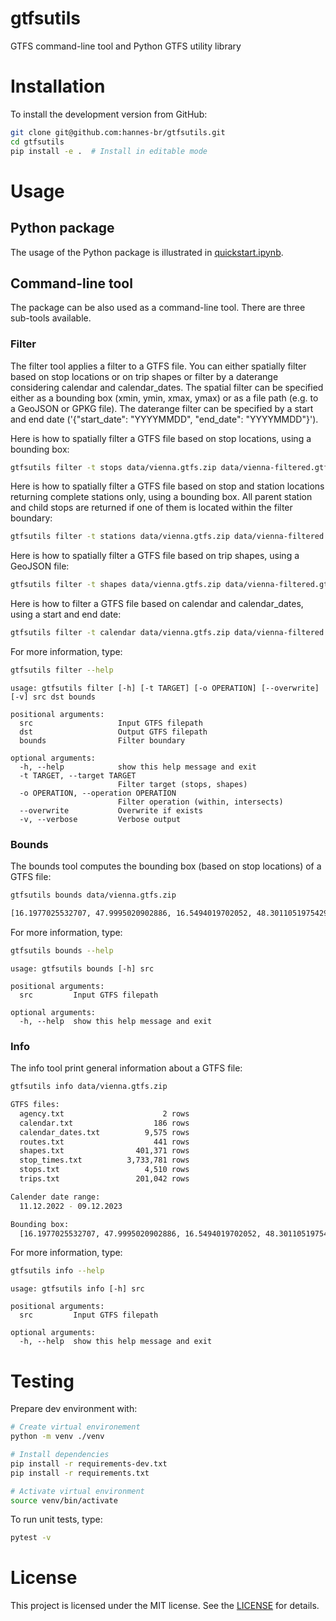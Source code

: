 # gtfsutils

GTFS command-line tool and Python GTFS utility library

# Installation

To install the development version from GitHub:

```bash
git clone git@github.com:hannes-br/gtfsutils.git
cd gtfsutils
pip install -e .  # Install in editable mode
```

# Usage

## Python package

The usage of the Python package is illustrated in [quickstart.ipynb](quickstart.ipynb).

## Command-line tool

The package can be also used as a command-line tool. There are three sub-tools available.

### Filter

The filter tool applies a filter to a GTFS file. You can either spatially filter based on stop locations or on trip shapes or filter by a daterange considering calendar and calendar_dates. The spatial filter can be specified either as a bounding box (xmin, ymin, xmax, ymax) or as a file path (e.g. to a GeoJSON or GPKG file). The daterange filter can be specified by a start and end date ('{"start_date": "YYYYMMDD", "end_date": "YYYYMMDD"}').

Here is how to spatially filter a GTFS file based on stop locations, using a bounding box:

```bash
gtfsutils filter -t stops data/vienna.gtfs.zip data/vienna-filtered.gtfs.zip "[16.197, 47.999, 16.549, 48.301]"
```

Here is how to spatially filter a GTFS file based on stop and station locations returning complete stations only, using a bounding box. All parent station and child stops are returned if one of them is located within the filter boundary:

```bash
gtfsutils filter -t stations data/vienna.gtfs.zip data/vienna-filtered.gtfs.zip "[16.197, 47.999, 16.549, 48.301]"
```

Here is how to spatially filter a GTFS file based on trip shapes, using a GeoJSON file:

```bash
gtfsutils filter -t shapes data/vienna.gtfs.zip data/vienna-filtered.gtfs.zip data/area.geojson
```

Here is how to filter a GTFS file based on calendar and calendar_dates, using a start and end date:

```bash
gtfsutils filter -t calendar data/vienna.gtfs.zip data/vienna-filtered.gtfs.zip '{"start_date": "20240121", "end_date": "20240129"}'
```

For more information, type:

```bash
gtfsutils filter --help
```

```
usage: gtfsutils filter [-h] [-t TARGET] [-o OPERATION] [--overwrite] [-v] src dst bounds

positional arguments:
  src                   Input GTFS filepath
  dst                   Output GTFS filepath
  bounds                Filter boundary

optional arguments:
  -h, --help            show this help message and exit
  -t TARGET, --target TARGET
                        Filter target (stops, shapes)
  -o OPERATION, --operation OPERATION
                        Filter operation (within, intersects)
  --overwrite           Overwrite if exists
  -v, --verbose         Verbose output
```

### Bounds

The bounds tool computes the bounding box (based on stop locations) of a GTFS file:

```bash
gtfsutils bounds data/vienna.gtfs.zip
```

```bash
[16.1977025532707, 47.9995020902886, 16.5494019702052, 48.3011051975429]
```

For more information, type:

```bash
gtfsutils bounds --help
```

```
usage: gtfsutils bounds [-h] src

positional arguments:
  src         Input GTFS filepath

optional arguments:
  -h, --help  show this help message and exit
```

### Info

The info tool print general information about a GTFS file:

```bash
gtfsutils info data/vienna.gtfs.zip
```

```bash
GTFS files:
  agency.txt                      2 rows
  calendar.txt                  186 rows
  calendar_dates.txt          9,575 rows
  routes.txt                    441 rows
  shapes.txt                401,371 rows
  stop_times.txt          3,733,781 rows
  stops.txt                   4,510 rows
  trips.txt                 201,042 rows

Calender date range:
  11.12.2022 - 09.12.2023

Bounding box:
  [16.1977025532707, 47.9995020902886, 16.5494019702052, 48.3011051975429]
```

For more information, type:

```bash
gtfsutils info --help
```

```
usage: gtfsutils info [-h] src

positional arguments:
  src         Input GTFS filepath

optional arguments:
  -h, --help  show this help message and exit
```

# Testing

Prepare dev environment with:

```bash
# Create virtual environement
python -m venv ./venv

# Install dependencies
pip install -r requirements-dev.txt
pip install -r requirements.txt

# Activate virtual environment
source venv/bin/activate
```

To run unit tests, type:

```bash
pytest -v
```

# License

This project is licensed under the MIT license. See the [LICENSE](LICENSE) for details.

